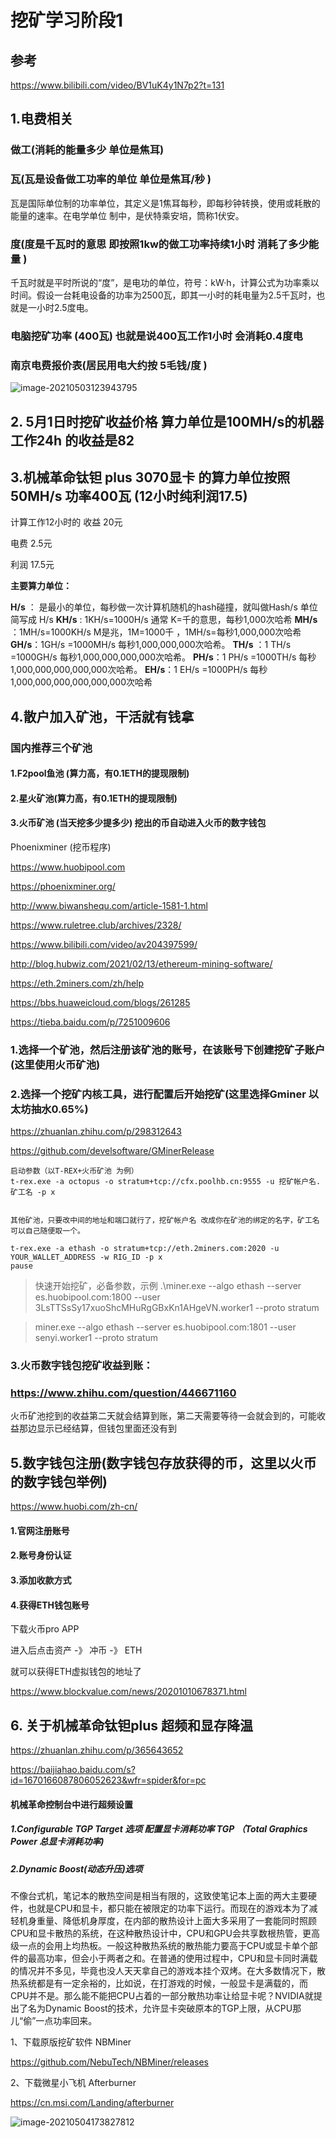 # 挖矿学习阶段1

## 参考

https://www.bilibili.com/video/BV1uK4y1N7p2?t=131



## 1.电费相关

### 做工(消耗的能量多少   单位是焦耳)





### 瓦(瓦是设备做工功率的单位    单位是焦耳/秒  )

瓦是国际单位制的功率单位，其定义是1焦耳每秒，即每秒钟转换，使用或耗散的能量的速率。在电学单位
制中，是伏特乘安培，筒称1伏安。



### 度(度是千瓦时的意思     即按照1kw的做工功率持续1小时 消耗了多少能量 )

千瓦时就是平时所说的“度”，是电功的单位，符号：kW·h，计算公式为功率乘以时间。假设一台耗电设备的功率为2500瓦，即其一小时的耗电量为2.5千瓦时，也就是一小时2.5度电。









### 电脑挖矿功率 (400瓦)   也就是说400瓦工作1小时 会消耗0.4度电







### 南京电费报价表(居民用电大约按  5毛钱/度  )



![image-20210503123943795](https://raw.githubusercontent.com/yusenyi123/pictures2/master/imgs/20210503123957.png)











## 2. 5月1日时挖矿收益价格   算力单位是100MH/s的机器  工作24h  的收益是82





## 3.机械革命钛钽 plus 3070显卡   的算力单位按照50MH/s   功率400瓦   (12小时纯利润17.5)



计算工作12小时的 收益   20元

电费 2.5元



利润  17.5元





  **主要算力单位：**

**H/s** ： 是最小的单位，每秒做一次计算机随机的hash碰撞，就叫做Hash/s 单位简写成 H/s
**KH/s** : 1KH/s=1000H/s 通常 K=千的意思，每秒1,000次哈希
**MH/s** ：1MH/s=1000KH/s M是兆，1M=1000千 ，1MH/s=每秒1,000,000次哈希
**GH/s**：1GH/s =1000MH/s 每秒1,000,000,000次哈希。
**TH/s** ：1 TH/s =1000GH/s 每秒1,000,000,000,000次哈希。
**PH/s**：1 PH/s =1000TH/s 每秒1,000,000,000,000,000次哈希。
**EH/s**：1 EH/s =1000PH/s 每秒1,000,000,000,000,000,000次哈希







## 4.散户加入矿池，干活就有钱拿



### 国内推荐三个矿池

#### 1.F2pool鱼池 (算力高，有0.1ETH的提现限制)





#### 2.星火矿池(算力高，有0.1ETH的提现限制)



#### 3.火币矿池 (当天挖多少提多少) 挖出的币自动进入火币的数字钱包

Phoenixminer (挖币程序)

https://www.huobipool.com

https://phoenixminer.org/



http://www.biwanshequ.com/article-1581-1.html

https://www.ruletree.club/archives/2328/

https://www.bilibili.com/video/av204397599/

http://blog.hubwiz.com/2021/02/13/ethereum-mining-software/

https://eth.2miners.com/zh/help

https://bbs.huaweicloud.com/blogs/261285

https://tieba.baidu.com/p/7251009606



### 1.选择一个矿池，然后注册该矿池的账号，在该账号下创建挖矿子账户(这里使用火币矿池)



### 2.选择一个挖矿内核工具，进行配置后开始挖矿(这里选择Gminer  以太坊抽水0.65%)

https://zhuanlan.zhihu.com/p/298312643

https://github.com/develsoftware/GMinerRelease



```
启动参数（以T-REX+火币矿池 为例）
t-rex.exe -a octopus -o stratum+tcp://cfx.poolhb.cn:9555 -u 挖矿帐户名.矿工名 -p x


其他矿池，只要改中间的地址和端口就行了，挖矿帐户名 改成你在矿池的绑定的名字，矿工名可以自己随便取一个。

t-rex.exe -a ethash -o stratum+tcp://eth.2miners.com:2020 -u YOUR_WALLET_ADDRESS -w RIG_ID -p x
pause

```

> 快速开始挖矿，必备参数，示例
> .\miner.exe --algo ethash --server es.huobipool.com:1800 --user 3LsTTSsSy17xuoShcMHuRgGBxKn1AHgeVN.worker1  --proto stratum



> miner.exe --algo ethash --server  es.huobipool.com:1801  --user senyi.worker1  --proto stratum







### 3.火币数字钱包挖矿收益到账：

### https://www.zhihu.com/question/446671160



火币矿池挖到的收益第二天就会结算到账，第二天需要等待一会就会到的，可能收益那边显示已经结算，但钱包里面还没有到



## 5.数字钱包注册(数字钱包存放获得的币，这里以火币的数字钱包举例)

https://www.huobi.com/zh-cn/

#### 1.官网注册账号

#### 2.账号身份认证

#### 3.添加收款方式





#### 4.获得ETH钱包账号

下载火币pro  APP 

进入后点击资产   -》  冲币 -》  ETH 

就可以获得ETH虚拟钱包的地址了





https://www.blockvalue.com/news/20201010678371.html





## 6. 关于机械革命钛钽plus 超频和显存降温

https://zhuanlan.zhihu.com/p/365643652

https://baijiahao.baidu.com/s?id=1670166087806052623&wfr=spider&for=pc

#### 机械革命控制台中进行超频设置

##### 1.Configurable TGP Target 选项       配置显卡消耗功率          TGP （Total Graphics Power 总显卡消耗功率)    





##### 2.Dynamic Boost(动态升压)选项

不像台式机，笔记本的散热空间是相当有限的，这致使笔记本上面的两大主要硬件，也就是CPU和显卡，都只能在被限定的功率下运行。而现在的游戏本为了减轻机身重量、降低机身厚度，在内部的散热设计上面大多采用了一套能同时照顾CPU和显卡散热的系统，在这种散热设计中，CPU和GPU会共享数根热管，更高级一点的会用上均热板。一般这种散热系统的散热能力要高于CPU或显卡单个部件的最高功率，但会小于两者之和。在普通的使用过程中，CPU和显卡同时满载的情况并不多见，毕竟也没人天天拿自己的游戏本挂个双烤。在大多数情况下，散热系统都是有一定余裕的，比如说，在打游戏的时候，一般显卡是满载的，而CPU并不是。那么能不能把CPU占着的一部分散热功率让给显卡呢？NVIDIA就提出了名为Dynamic Boost的技术，允许显卡突破原本的TGP上限，从CPU那儿“偷”一点功率回来。





1、下载原版挖矿软件 NBMiner

 https://github.com/NebuTech/NBMiner/releases 

2、下载微星小飞机 Afterburner

 https://cn.msi.com/Landing/afterburner

![image-20210504173827812](https://raw.githubusercontent.com/yusenyi123/pictures2/master/imgs/20210504173828.png)